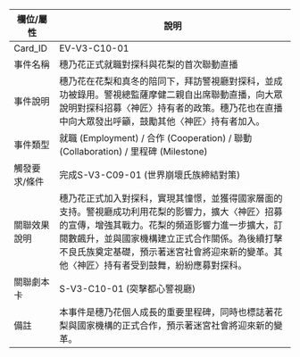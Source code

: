 | 欄位/屬性 | 說明 |
|---|---|
| Card_ID | EV-V3-C10-01 |
| 事件名稱 | 穗乃花正式就職對探科與花梨的首次聯動直播 |
| 事件說明 | 穗乃花在花梨和真冬的陪同下，拜訪警視廳對探科，並成功被錄用。警視總監薩摩健二親自出席聯動直播，向大眾說明對探科招募〈神匠〉持有者的政策。穗乃花也在直播中向大眾發出呼籲，鼓勵其他〈神匠〉持有者加入。 |
| 事件類型 | 就職 (Employment) / 合作 (Cooperation) / 聯動 (Collaboration) / 里程碑 (Milestone) |
| 觸發要求/條件 | 完成S-V3-C09-01 (世界崩壞氏族締結對策) |
| 關聯效果說明 | 穗乃花正式加入對探科，實現其憧憬，並獲得國家層面的支持。警視廳成功利用花梨的影響力，擴大〈神匠〉招募的宣傳，增強其戰力。花梨的頻道影響力進一步擴大，訂閱數飆升，並與國家機構建立正式合作關係。為後續打擊不良氏族奠定基礎，預示著迷宮社會將迎來新的變革。其他〈神匠〉持有者受到鼓舞，紛紛應募對探科。 |
| 關聯劇本卡 | S-V3-C10-01 (突擊都心警視廳) |
| 備註 | 本事件是穗乃花個人成長的重要里程碑，同時也標誌著花梨與國家機構的正式合作，預示著迷宮社會將迎來新的變革。 |
